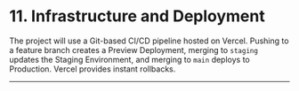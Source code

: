 # 11. Infrastructure and Deployment
The project will use a Git-based CI/CD pipeline hosted on Vercel. Pushing to a feature branch creates a Preview Deployment, merging to `staging` updates the Staging Environment, and merging to `main` deploys to Production. Vercel provides instant rollbacks.

---
